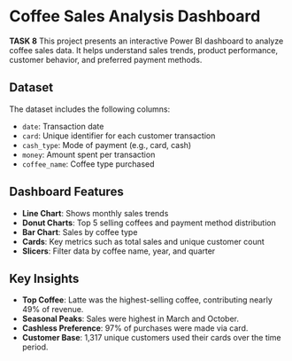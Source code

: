 # Coffee Sales Analysis Dashboard
**TASK 8**
This project presents an interactive Power BI dashboard to analyze coffee sales data. It helps understand sales trends, product performance, customer behavior, and preferred payment methods.

## Dataset
The dataset includes the following columns:
- `date`: Transaction date
- `card`: Unique identifier for each customer transaction
- `cash_type`: Mode of payment (e.g., card, cash)
- `money`: Amount spent per transaction
- `coffee_name`: Coffee type purchased

## Dashboard Features
- **Line Chart**: Shows monthly sales trends
- **Donut Charts**: Top 5 selling coffees and payment method distribution
- **Bar Chart**: Sales by coffee type
- **Cards**: Key metrics such as total sales and unique customer count
- **Slicers**: Filter data by coffee name, year, and quarter

##  Key Insights
- **Top Coffee**: Latte was the highest-selling coffee, contributing nearly 49% of revenue.
- **Seasonal Peaks**: Sales were highest in March and October.
- **Cashless Preference**: 97% of purchases were made via card.
- **Customer Base**: 1,317 unique customers used their cards over the time period.

